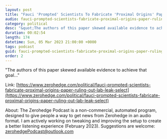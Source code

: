 ```yaml
---
layout: post
title: "Fauci 'Prompted' Scientists To Fabricate 'Proximal Origins' Paper Ruling Out Lab-Leak: House GOP"
audio: fauci-prompted-scientists-fabricate-proximal-origins-paper-ruling-out-lab-leak-select-0
category: political
desc: "&quot;The authors of this paper skewed available evidence to achieve that goal...&quot;"
duration: 00:02:54
length: 174
datetime: Sun, 05 Mar 2023 21:00:00 +0000
tags: podcast
guid: fauci-prompted-scientists-fabricate-proximal-origins-paper-ruling-out-lab-leak-select-0
order: 2
---
```

&quot;The authors of this paper skewed available evidence to achieve that goal...&quot;

Link: [https://www.zerohedge.com/political/fauci-prompted-scientists-fabricate-proximal-origins-paper-ruling-out-lab-leak-select](https://www.zerohedge.com/political/fauci-prompted-scientists-fabricate-proximal-origins-paper-ruling-out-lab-leak-select)

About: The Zerohedge Podcast is a non-commercial, automated program, designed to give people a way to get news from Zerohedge in an audio format.  I am actively working on tweaking and improving the setup to create a better listening experience (February 2023).  Suggestions are welcome: [zerohedgePodcast@outlook.com](mailto:zerohedgePodcast@outlook.com)